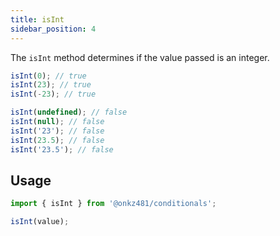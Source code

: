 ```yaml
---
title: isInt
sidebar_position: 4
---
```


The `isInt` method determines if the value passed is an integer.

```js
isInt(0); // true
isInt(23); // true
isInt(-23); // true

isInt(undefined); // false
isInt(null); // false
isInt('23'); // false
isInt(23.5); // false
isInt('23.5'); // false
```

## Usage

```js
import { isInt } from '@onkz481/conditionals';

isInt(value);
```

